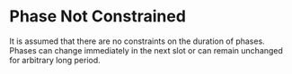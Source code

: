 # Phase Not Constrained

It is assumed that there are no constraints on the duration of phases. Phases can change immediately in the next slot
or can remain unchanged for arbitrary long period.
